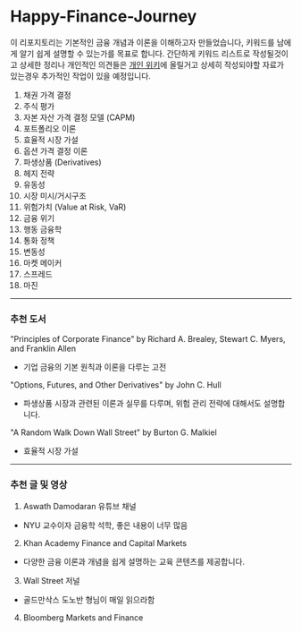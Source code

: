 # Happy-Finance-Journey
이 리포지토리는 기본적인 금융 개념과 이론을 이해하고자 만들었습니다, 키워드를 남에게 알기 쉽게 설명할 수 있는가를 목표로 합니다. 간단하게 키워드 리스트로 작성될것이고 상세한 정리나 개인적인 의견들은 [개인 위키](https://www.jayfreemandev.tech/)에 올릴거고 상세히 작성되야할 자료가 있는경우 추가적인 작업이 있을 예정입니다.

1. 채권 가격 결정 
2. 주식 평가 
3. 자본 자산 가격 결정 모델 (CAPM)
4. 포트폴리오 이론 
5. 효율적 시장 가설
6. 옵션 가격 결정 이론 
8. 파생상품 (Derivatives)
9. 헤지 전략
10. 유동성
11. 시장 미시/거시구조
12. 위험가치 (Value at Risk, VaR)
13. 금융 위기
14. 행동 금융학
15. 통화 정책
16. 변동성
17. 마켓 메이커
18. 스프레드
19. 마진


<hr>

### 추천 도서
"Principles of Corporate Finance" by Richard A. Brealey, Stewart C. Myers, and Franklin Allen
- 기업 금융의 기본 원칙과 이론을 다루는 고전

"Options, Futures, and Other Derivatives" by John C. Hull
- 파생상품 시장과 관련된 이론과 실무를 다루며, 위험 관리 전략에 대해서도 설명합니다.

"A Random Walk Down Wall Street" by Burton G. Malkiel
- 효율적 시장 가설
<hr>

### 추천 글 및 영상
1. Aswath Damodaran 유튜브 채널
- NYU 교수이자 금융학 석학, 좋은 내용이 너무 많음

2. Khan Academy Finance and Capital Markets
- 다양한 금융 이론과 개념을 쉽게 설명하는 교육 콘텐츠를 제공합니다.

3. Wall Street 저널
- 골드만삭스 도노반 형님이 매일 읽으라함

4. Bloomberg Markets and Finance
